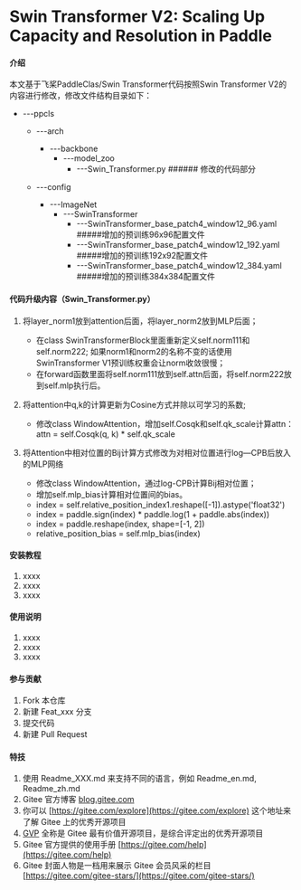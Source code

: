 # Swin Transformer V2: Scaling Up Capacity and Resolution in Paddle

#### 介绍

本文基于飞桨PaddleClas/Swin Transformer代码按照Swin Transformer V2的内容进行修改，修改文件结构目录如下：
- ---ppcls
   - ---arch
     - ---backbone
        - ---model_zoo
           - ---Swin_Transformer.py         ###### 修改的代码部分
            
   - ---config
      - ---ImageNet
         - ---SwinTransformer
            - ---SwinTransformer_base_patch4_window12_96.yaml          #####增加的预训练96x96配置文件
            - ---SwinTransformer_base_patch4_window12_192.yaml         #####增加的预训练192x92配置文件
            - ---SwinTransformer_base_patch4_window12_384.yaml         #####增加的预训练384x384配置文件

#### 代码升级内容（Swin_Transformer.py）
1. 将layer_norm1放到attention后面，将layer_norm2放到MLP后面；
   - 在class SwinTransformerBlock里面重新定义self.norm111和self.norm222; 如果norm1和norm2的名称不变的话使用SwinTransformer V1预训练权重会让norm收敛很慢；
   - 在forward函数里面将self.norm111放到self.attn后面，将self.norm222放到self.mlp执行后。
   
2. 将attention中q,k的计算更新为Cosine方式并除以可学习的系数;  
   - 修改class WindowAttention，增加self.Cosqk和self.qk_scale计算attn： attn = self.Cosqk(q, k) * self.qk_scale
   
3. 将Attention中相对位置的Bij计算方式修改为对相对位置进行log—CPB后放入的MLP网络
   - 修改class WindowAttention，通过log-CPB计算Bij相对位置；
   - 增加self.mlp_bias计算相对位置间的bias。
   - index = self.relative_position_index1.reshape([-1]).astype('float32')
   - index = paddle.sign(index) * paddle.log(1 + paddle.abs(index))
   - index = paddle.reshape(index, shape=[-1, 2])
   - relative_position_bias = self.mlp_bias(index)


#### 安装教程

1.  xxxx
2.  xxxx
3.  xxxx

#### 使用说明

1.  xxxx
2.  xxxx
3.  xxxx

#### 参与贡献

1.  Fork 本仓库
2.  新建 Feat_xxx 分支
3.  提交代码
4.  新建 Pull Request


#### 特技

1.  使用 Readme\_XXX.md 来支持不同的语言，例如 Readme\_en.md, Readme\_zh.md
2.  Gitee 官方博客 [blog.gitee.com](https://blog.gitee.com)
3.  你可以 [https://gitee.com/explore](https://gitee.com/explore) 这个地址来了解 Gitee 上的优秀开源项目
4.  [GVP](https://gitee.com/gvp) 全称是 Gitee 最有价值开源项目，是综合评定出的优秀开源项目
5.  Gitee 官方提供的使用手册 [https://gitee.com/help](https://gitee.com/help)
6.  Gitee 封面人物是一档用来展示 Gitee 会员风采的栏目 [https://gitee.com/gitee-stars/](https://gitee.com/gitee-stars/)
